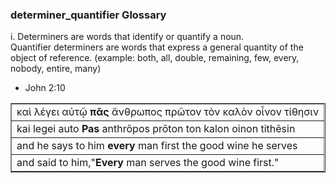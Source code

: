 ### determiner_quantifier Glossary
i.	Determiners are words that identify or quantify a noun.  
Quantifier determiners are words that express a general quantity of the object of reference.  (example:  both, all, double, remaining, few, every, nobody, entire, many)

* John 2:10
<table border="1" class="docutils">
<colgroup>
<col width="100%" />
</colgroup>
<tbody valign="top">
<tr class="row-odd"><td>καὶ	λέγει αὐτῷ	<b>πᾶς</b>	ἄνθρωπος πρῶτον	τὸν	καλὸν οἶνον	τίθησιν</td>
</tr>
<tr class="row-even"><td>kai legei auto <b>Pas</b> anthrōpos prōton ton kalon oinon tithēsin</td>
</tr>
<tr class="row-odd"><td>and he says to him <b>every</b> man   first  the good  wine  he serves</td>
</tr>
<tr class="row-even"><td>and said  to him,"<b>Every</b> man   serves the good wine first."</td>
</tr>
</tbody>
</table>
 